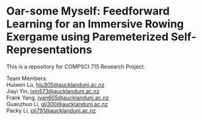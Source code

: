 # Oar-some Myself: Feedforward Learning for an Immersive Rowing Exergame using Paremeterized Self-Representations
This is a repository for COMPSCI 715 Research Project.

Team Members:  
Huiwen Lu, hlu305@aucklanduni.ac.nz  
Jiayi Yin, jyin573@aucklanduni.ac.nz  
Frank Yang, jyan605@aucklanduni.ac.nz  
Guanzhuo Li, gli300@aucklanduni.ac.nz  
Packy Li, pli791@aucklanduni.ac.nz  
